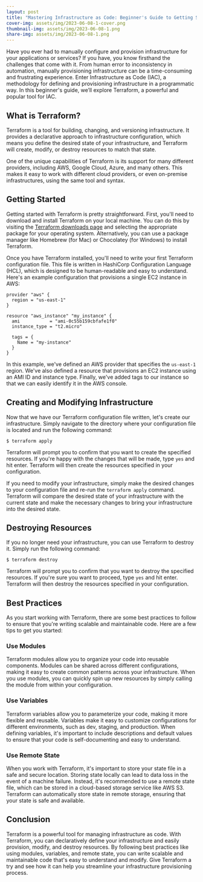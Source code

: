 ```yaml
---
layout: post
title: "Mastering Infrastructure as Code: Beginner's Guide to Getting Started with Terraform"
cover-img: assets/img/2023-06-08-1-cover.png
thumbnail-img: assets/img/2023-06-08-1.png
share-img: assets/img/2023-06-08-1.png
---
```


Have you ever had to manually configure and provision infrastructure for your applications or services? If you have, you know firsthand the challenges that come with it. From human error to inconsistency in automation, manually provisioning infrastructure can be a time-consuming and frustrating experience. Enter Infrastructure as Code (IAC), a methodology for defining and provisioning infrastructure in a programmatic way. In this beginner's guide, we’ll explore Terraform, a powerful and popular tool for IAC.

## What is Terraform?

Terraform is a tool for building, changing, and versioning infrastructure. It provides a declarative approach to infrastructure configuration, which means you define the desired state of your infrastructure, and Terraform will create, modify, or destroy resources to match that state.

One of the unique capabilities of Terraform is its support for many different providers, including AWS, Google Cloud, Azure, and many others. This makes it easy to work with different cloud providers, or even on-premise infrastructures, using the same tool and syntax.

## Getting Started

Getting started with Terraform is pretty straightforward. First, you'll need to download and install Terraform on your local machine. You can do this by visiting the [Terraform downloads page](https://www.terraform.io/downloads.html) and selecting the appropriate package for your operating system. Alternatively, you can use a package manager like Homebrew (for Mac) or Chocolatey (for Windows) to install Terraform.

Once you have Terraform installed, you'll need to write your first Terraform configuration file. This file is written in HashiCorp Configuration Language (HCL), which is designed to be human-readable and easy to understand. Here's an example configuration that provisions a single EC2 instance in AWS:

```
provider "aws" {
  region = "us-east-1"
}

resource "aws_instance" "my_instance" {
  ami           = "ami-0c55b159cbfafe1f0"
  instance_type = "t2.micro"

  tags = {
    Name = "my-instance"
  }
}
```

In this example, we've defined an AWS provider that specifies the `us-east-1` region. We've also defined a resource that provisions an EC2 instance using an AMI ID and instance type. Finally, we've added tags to our instance so that we can easily identify it in the AWS console.

## Creating and Modifying Infrastructure

Now that we have our Terraform configuration file written, let's create our infrastructure. Simply navigate to the directory where your configuration file is located and run the following command:

```
$ terraform apply
```

Terraform will prompt you to confirm that you want to create the specified resources. If you're happy with the changes that will be made, type `yes` and hit enter. Terraform will then create the resources specified in your configuration.

If you need to modify your infrastructure, simply make the desired changes to your configuration file and re-run the `terraform apply` command. Terraform will compare the desired state of your infrastructure with the current state and make the necessary changes to bring your infrastructure into the desired state.

## Destroying Resources

If you no longer need your infrastructure, you can use Terraform to destroy it. Simply run the following command:

```
$ terraform destroy
```

Terraform will prompt you to confirm that you want to destroy the specified resources. If you're sure you want to proceed, type `yes` and hit enter. Terraform will then destroy the resources specified in your configuration.

## Best Practices

As you start working with Terraform, there are some best practices to follow to ensure that you're writing scalable and maintainable code. Here are a few tips to get you started:

### Use Modules

Terraform modules allow you to organize your code into reusable components. Modules can be shared across different configurations, making it easy to create common patterns across your infrastructure. When you use modules, you can quickly spin up new resources by simply calling the module from within your configuration.

### Use Variables

Terraform variables allow you to parameterize your code, making it more flexible and reusable. Variables make it easy to customize configurations for different environments, such as dev, staging, and production. When defining variables, it's important to include descriptions and default values to ensure that your code is self-documenting and easy to understand.

### Use Remote State

When you work with Terraform, it's important to store your state file in a safe and secure location. Storing state locally can lead to data loss in the event of a machine failure. Instead, it's recommended to use a remote state file, which can be stored in a cloud-based storage service like AWS S3. Terraform can automatically store state in remote storage, ensuring that your state is safe and available.

## Conclusion

Terraform is a powerful tool for managing infrastructure as code. With Terraform, you can declaratively define your infrastructure and easily provision, modify, and destroy resources. By following best practices like using modules, variables, and remote state, you can write scalable and maintainable code that's easy to understand and modify. Give Terraform a try and see how it can help you streamline your infrastructure provisioning process.